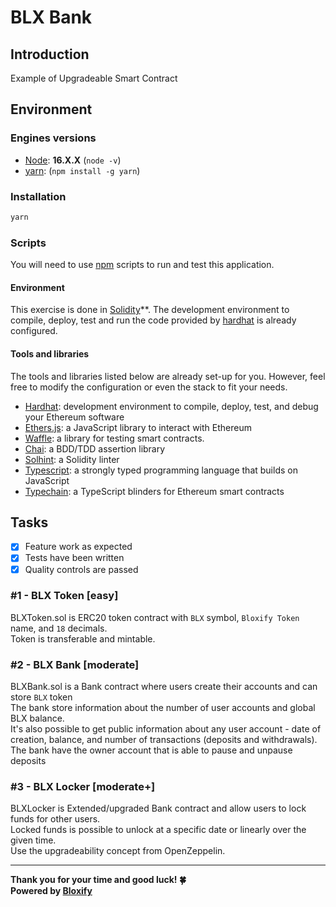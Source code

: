 # BLX Bank

## Introduction
Example of Upgradeable Smart Contract


## Environment

### Engines versions
- [Node](https://nodejs.org/en/): **16.X.X** (`node -v`)
- [yarn](https://yarnpkg.com/): (`npm install -g yarn`)

### Installation
```sh
yarn
```

### Scripts
You will need to use [npm](https://www.npmjs.com/) scripts to run and test this application.

#### Environment
This exercise is done in [Solidity](https://docs.soliditylang.org/)**. The development environment to compile, deploy, test and run the code provided by [hardhat](https://hardhat.org/) is already configured.

#### Tools and libraries
The tools and libraries listed below are already set-up for you. However, feel free to modify the configuration or even the stack to fit your needs.
- [Hardhat](https://hardhat.org/getting-started/): development environment to compile, deploy, test, and debug your Ethereum software
- [Ethers.js](https://docs.ethers.io/v5/): a JavaScript library to interact with Ethereum
- [Waffle](https://getwaffle.io/): a library for testing smart contracts.
- [Chai](https://chaijs.com): a BDD/TDD assertion library
- [Solhint](https://protofire.github.io/solhint/): a Solidity linter
- [Typescript](https://www.typescriptlang.org/): a strongly typed programming language that builds on JavaScript
- [Typechain](https://github.com/dethcrypto/TypeChain): a TypeScript blinders for Ethereum smart contracts

## Tasks
- [x] Feature work as expected
- [x] Tests have been written
- [x] Quality controls are passed

### #1 - BLX Token [easy]

BLXToken.sol is ERC20 token contract with `BLX` symbol, `Bloxify Token` name, and `18` decimals. <br />
Token is transferable and mintable. <br />

### #2 - BLX Bank [moderate]

BLXBank.sol is a Bank contract where users create their accounts and can store `BLX` token <br/>
The bank store information about the number of user accounts and global BLX balance. <br/>
It's also possible to get public information about any user account - date of creation, balance, and number of transactions (deposits and withdrawals). <br/>
The bank have the owner account that is able to pause and unpause deposits

### #3 - BLX Locker [moderate+]

BLXLocker is Extended/upgraded Bank contract and allow users to lock funds for other users.<br/>
Locked funds is possible to unlock at a specific date or linearly over the given time.<br/>
Use the upgradeability concept from OpenZeppelin.


---


**Thank you for your time and good luck! 🍀** <br/>
**Powered by [Bloxify](https://www.bloxigy.gg/)**
